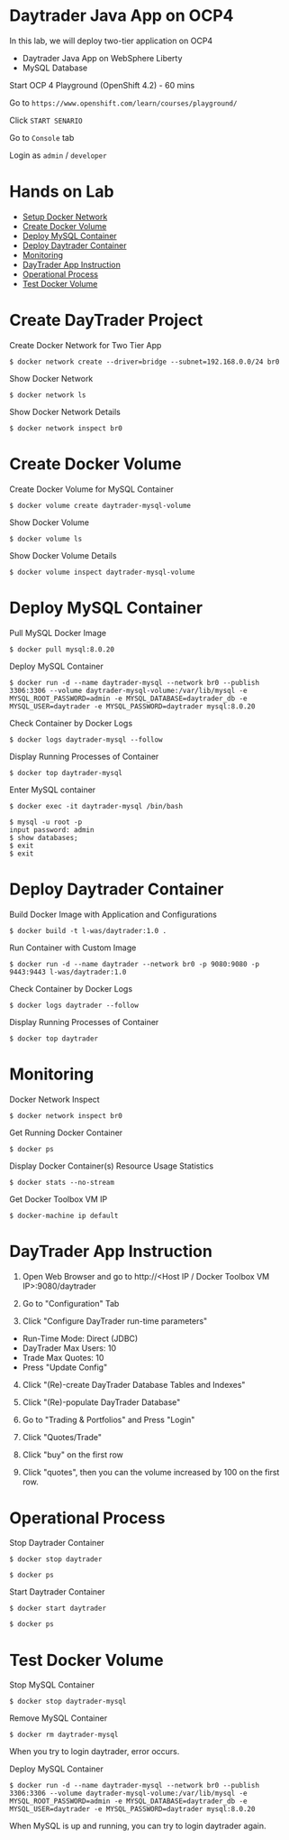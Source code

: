 # Daytrader Java App on OCP4

In this lab, we will deploy two-tier application on OCP4
- Daytrader Java App on WebSphere Liberty
- MySQL Database


Start OCP 4 Playground (OpenShift 4.2) - 60 mins

Go to `https://www.openshift.com/learn/courses/playground/`

Click `START SENARIO`

Go to `Console` tab

Login as `admin` / `developer`


# Hands on Lab

- [Setup Docker Network](#setup-docker-network)
- [Create Docker Volume](#create-docker-volume)
- [Deploy MySQL Container](#deploy-mysql-container)
- [Deploy Daytrader Container](#deploy-daytrader-container)
- [Monitoring](#monitoring)
- [DayTrader App Instruction](#daytrader-app-instruction)
- [Operational Process](#operational-process)
- [Test Docker Volume](#test-docker-volume)


# Create DayTrader Project

Create Docker Network for Two Tier App

    $ docker network create --driver=bridge --subnet=192.168.0.0/24 br0


Show Docker Network

    $ docker network ls
    
    
Show Docker Network Details

    $ docker network inspect br0


# Create Docker Volume

Create Docker Volume for MySQL Container

    $ docker volume create daytrader-mysql-volume


Show Docker Volume

    $ docker volume ls
    

Show Docker Volume Details

    $ docker volume inspect daytrader-mysql-volume


# Deploy MySQL Container

Pull MySQL Docker Image

    $ docker pull mysql:8.0.20


Deploy MySQL Container

    $ docker run -d --name daytrader-mysql --network br0 --publish 3306:3306 --volume daytrader-mysql-volume:/var/lib/mysql -e MYSQL_ROOT_PASSWORD=admin -e MYSQL_DATABASE=daytrader_db -e MYSQL_USER=daytrader -e MYSQL_PASSWORD=daytrader mysql:8.0.20


Check Container by Docker Logs

    $ docker logs daytrader-mysql --follow
    
    
Display Running Processes of Container

    $ docker top daytrader-mysql


Enter MySQL container

    $ docker exec -it daytrader-mysql /bin/bash
    
    $ mysql -u root -p
    input password: admin
    $ show databases;
    $ exit
    $ exit


# Deploy Daytrader Container

Build Docker Image with Application and Configurations

    $ docker build -t l-was/daytrader:1.0 .


Run Container with Custom Image

    $ docker run -d --name daytrader --network br0 -p 9080:9080 -p 9443:9443 l-was/daytrader:1.0


Check Container by Docker Logs

    $ docker logs daytrader --follow
    
Display Running Processes of Container

    $ docker top daytrader


# Monitoring

Docker Network Inspect

    $ docker network inspect br0


Get Running Docker Container

    $ docker ps
    
Display Docker Container(s) Resource Usage Statistics

    $ docker stats --no-stream


Get Docker Toolbox VM IP

    $ docker-machine ip default


# DayTrader App Instruction

1. Open Web Browser and go to http://<Host IP / Docker Toolbox VM IP>:9080/daytrader 


2. Go to "Configuration" Tab


3. Click "Configure DayTrader run-time parameters"

- Run-Time Mode: Direct (JDBC)
- DayTrader Max Users: 10
- Trade Max Quotes: 10 
- Press "Update Config"


4. Click "(Re)-create  DayTrader Database Tables and Indexes"


5. Click "(Re)-populate  DayTrader Database"


6. Go to "Trading & Portfolios" and Press "Login"


7. Click "Quotes/Trade"


8. Click "buy" on the first row


9. Click "quotes", then you can the volume increased by 100 on the first row.


# Operational Process

Stop Daytrader Container

    $ docker stop daytrader
    
    $ docker ps
    
Start Daytrader Container

    $ docker start daytrader
    
    $ docker ps
    
# Test Docker Volume

Stop MySQL Container

    $ docker stop daytrader-mysql
  
Remove MySQL Container

    $ docker rm daytrader-mysql
    
    
When you try to login daytrader, error occurs.

  
Deploy MySQL Container 

    $ docker run -d --name daytrader-mysql --network br0 --publish 3306:3306 --volume daytrader-mysql-volume:/var/lib/mysql -e MYSQL_ROOT_PASSWORD=admin -e MYSQL_DATABASE=daytrader_db -e MYSQL_USER=daytrader -e MYSQL_PASSWORD=daytrader mysql:8.0.20
    

When MySQL is up and running, you can try to login daytrader again. 

